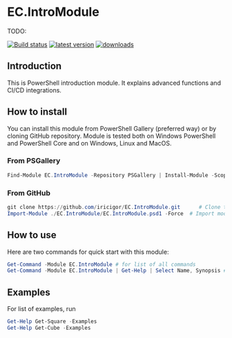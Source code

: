 # EC.IntroModule

TODO:

[![Build status](https://ci.appveyor.com/api/projects/status/tlxsb0j6v9jdhq0s?svg=true)](https://ci.appveyor.com/project/iricigor/se-intromodule)
[![latest version](https://img.shields.io/powershellgallery/v/EC.IntroModule.svg?label=latest+version)](https://www.powershellgallery.com/packages/EC.IntroModule)
[![downloads](https://img.shields.io/powershellgallery/dt/EC.IntroModule.svg?label=downloads)](https://www.powershellgallery.com/pagitckages/EC.IntroModule)

## Introduction

This is PowerShell introduction module. It explains advanced functions and CI/CD integrations.

## How to install

You can install this module from PowerShell Gallery (preferred way) or by cloning GitHub repository.
Module is tested both on Windows PowerShell and PowerShell Core and on Windows, Linux and MacOS.

### From PSGallery

```PowerShell
Find-Module EC.IntroModule -Repository PSGallery | Install-Module -Scope CurrentUser -Force
```

### From GitHub

```PowerShell
git clone https://github.com/iricigor/EC.IntroModule.git      # Clone this repository
Import-Module ./EC.IntroModule/EC.IntroModule.psd1 -Force  # Import module
```

## How to use

Here are two commands for quick start with this module:

```PowerShell
Get-Command -Module EC.IntroModule # for list of all commands
Get-Command -Module EC.IntroModule | Get-Help | Select Name, Synopsis # for explanation on all commands
```

## Examples

For list of examples, run

```PowerShell
Get-Help Get-Square -Examples
Get-Help Get-Cube -Examples
```
